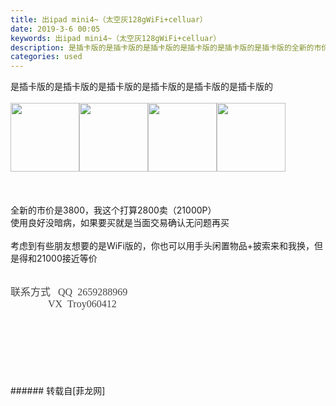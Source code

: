 ```yaml
---
title: 出ipad mini4~（太空灰128gWiFi+celluar）
date: 2019-3-6 00:05
keywords: 出ipad mini4~（太空灰128gWiFi+celluar）
description: 是插卡版的是插卡版的是插卡版的是插卡版的是插卡版的是插卡版的全新的市价是3800，我这个打算2800卖（21000P）使用良好没暗病，如果要买就是当面交易确认无问题再买考虑到有些朋友想要的是WiFi版的，你也可以用手头闲置物品+披索来和我换，但是得和21000接近等价联系方式   QQ  2659288969               VX  Troy060412
categories: used
---
```

<td class="t_f" id="postmessage_3164946">

是插卡版的是插卡版的是插卡版的是插卡版的是插卡版的是插卡版的<br/>
<br/>
<img alt="" border="0" class="zoom" data-cf-modified-3e591a34b9ce166f540cc147-="" file="http://www.flw.ph/forum.php?mod=image&amp;aid=1104097&amp;size=300x300&amp;key=e2c3f22b8e6d69e3&amp;nocache=yes&amp;type=fixnone" id="aimg_SVBWm" onclick="" onmouseover="" src="http://www.flw.ph/forum.php?mod=image&amp;aid=1104097&amp;size=300x300&amp;key=e2c3f22b8e6d69e3&amp;nocache=yes&amp;type=fixnone" width="110"/><img alt="" border="0" class="zoom" data-cf-modified-3e591a34b9ce166f540cc147-="" file="http://www.flw.ph/forum.php?mod=image&amp;aid=1104098&amp;size=300x300&amp;key=feb897cd71388c22&amp;nocache=yes&amp;type=fixnone" id="aimg_K8681" onclick="" onmouseover="" src="http://www.flw.ph/forum.php?mod=image&amp;aid=1104098&amp;size=300x300&amp;key=feb897cd71388c22&amp;nocache=yes&amp;type=fixnone" width="110"/><img alt="" border="0" class="zoom" data-cf-modified-3e591a34b9ce166f540cc147-="" file="http://www.flw.ph/forum.php?mod=image&amp;aid=1104099&amp;size=300x300&amp;key=92d60f7e3ad3bde9&amp;nocache=yes&amp;type=fixnone" id="aimg_cLULb" onclick="" onmouseover="" src="http://www.flw.ph/forum.php?mod=image&amp;aid=1104099&amp;size=300x300&amp;key=92d60f7e3ad3bde9&amp;nocache=yes&amp;type=fixnone" width="110"/><img alt="" border="0" class="zoom" data-cf-modified-3e591a34b9ce166f540cc147-="" file="http://www.flw.ph/forum.php?mod=image&amp;aid=1104100&amp;size=300x300&amp;key=c81a2357b7ffa2a2&amp;nocache=yes&amp;type=fixnone" id="aimg_Z03U3" onclick="" onmouseover="" src="http://www.flw.ph/forum.php?mod=image&amp;aid=1104100&amp;size=300x300&amp;key=c81a2357b7ffa2a2&amp;nocache=yes&amp;type=fixnone" width="110"/><br/>
<br/>
<br/>
<br/>
全新的市价是3800，我这个打算2800卖（21000P）<br/>
使用良好没暗病，如果要买就是当面交易确认无问题再买<br/>
<br/>
考虑到有些朋友想要的是WiFi版的，你也可以用手头闲置物品+披索来和我换，但是得和21000接近等价<br/>
<br/>
<div align="left"><font color="#444444"><font face="微软雅黑"><font style="font-size:16px"><font face="宋体">联系方式</font>   QQ  2659288969</font></font></font></div><div align="left"><font color="#444444"><font face="微软雅黑"><font style="font-size:16px">               VX  Troy060412</font></font></font></div><br/>
<br/>
<br/>
<br/>
<br/>
<br/>
<br/>
</td>
###### 转载自[菲龙网]